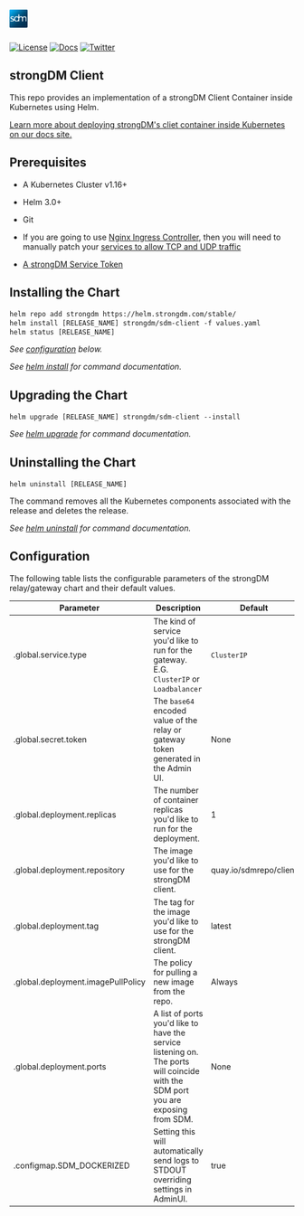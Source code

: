 ﻿# [![strongDM](sdm_icon.png)](https://strongdm.com/)

[![License](https://img.shields.io/badge/License-Apache_2.0-blue.svg)](https://opensource.org/licenses/Apache-2.0)
[![Docs](https://img.shields.io/badge/docs-current-brightgreen.svg)](https://strongdm.com/docs)
[![Twitter](https://img.shields.io/twitter/follow/strongdm.svg?style=social)](https://twitter.com/intent/follow?screen_name=strongdm)

## strongDM Client

This repo provides an implementation of a strongDM Client Container inside Kubernetes using Helm.

[Learn more about deploying strongDM's cliet container inside Kubernetes on our docs site.](https://www.strongdm.com/docs/automation/containers/client-container)

## Prerequisites

* A Kubernetes Cluster v1.16+

* Helm 3.0+

* Git

* If you are going to use [Nginx Ingress Controller](https://kubernetes.github.io/ingress-nginx/), then you will need to manually patch your [services to allow TCP and UDP traffic](https://kubernetes.github.io/ingress-nginx/user-guide/exposing-tcp-udp-services/)

* [A strongDM Service Token](https://www.strongdm.com/docs/admin-ui-guide/access/service-accounts)

## Installing the Chart

```shell
helm repo add strongdm https://helm.strongdm.com/stable/
helm install [RELEASE_NAME] strongdm/sdm-client -f values.yaml
helm status [RELEASE_NAME]
```

_See [configuration](#configuration) below._

_See [helm install](https://helm.sh/docs/helm/helm_install/) for command documentation._

## Upgrading the Chart

```shell
helm upgrade [RELEASE_NAME] strongdm/sdm-client --install
```

_See [helm upgrade](https://helm.sh/docs/helm/helm_upgrade/) for command documentation._

## Uninstalling the Chart

```shell
helm uninstall [RELEASE_NAME]
```

The command removes all the Kubernetes components associated with the release and deletes the release.

_See [helm uninstall](https://helm.sh/docs/helm/helm_uninstall/) for command documentation._

## Configuration

The following table lists the configurable parameters of the strongDM relay/gateway chart and their default values.

| Parameter | Description | Default | Required |
| --- | --- | --- | --- |
| .global.service.type | The kind of service you'd like to run for the gateway. E.G. `ClusterIP` or `Loadbalancer` | `ClusterIP` | &#9744; |
| .global.secret.token | The `base64` encoded value of the relay or gateway token generated in the Admin UI. | None | &#9745; |
| .global.deployment.replicas | The number of container replicas you'd like to run for the deployment. | 1 | &#9744; |
| .global.deployment.repository | The image you'd like to use for the strongDM client. | quay.io/sdmrepo/client | &#9745; |
| .global.deployment.tag | The tag for the image you'd like to use for the strongDM client. | latest | &#9745; |
| .global.deployment.imagePullPolicy | The policy for pulling a new image from the repo. | Always | &#9745; |
| .global.deployment.ports | A list of ports you'd like to have the service listening on. The ports will coincide with the SDM port you are exposing from SDM. | None | &#9744; |
| .configmap.SDM_DOCKERIZED | Setting this will automatically send logs to STDOUT overriding settings in AdminUI. | true | &#9744; |
